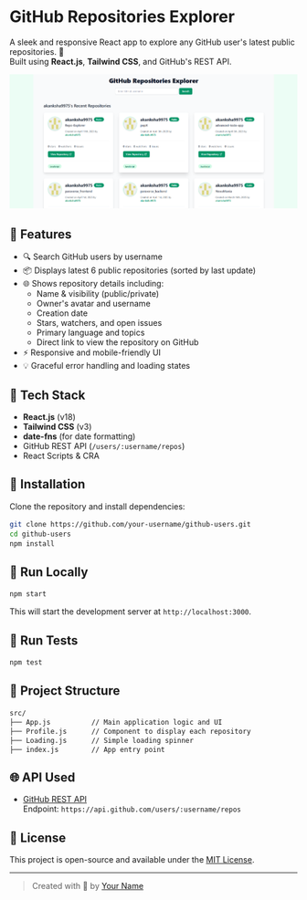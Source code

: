 # GitHub Repositories Explorer

A sleek and responsive React app to explore any GitHub user's latest public repositories. 🌿  
Built using **React.js**, **Tailwind CSS**, and GitHub's REST API.

![Screenshot](src/screenshot.png)
## 🚀 Features

- 🔍 Search GitHub users by username
- 📦 Displays latest 6 public repositories (sorted by last update)
- 🌐 Shows repository details including:
  - Name & visibility (public/private)
  - Owner's avatar and username
  - Creation date
  - Stars, watchers, and open issues
  - Primary language and topics
  - Direct link to view the repository on GitHub
- ⚡ Responsive and mobile-friendly UI
- 💡 Graceful error handling and loading states

## 💪 Tech Stack

- **React.js** (v18)
- **Tailwind CSS** (v3)
- **date-fns** (for date formatting)
- GitHub REST API (`/users/:username/repos`)
- React Scripts & CRA

## 📆 Installation

Clone the repository and install dependencies:

```bash
git clone https://github.com/your-username/github-users.git
cd github-users
npm install
```

## 🔄 Run Locally

```bash
npm start
```

This will start the development server at `http://localhost:3000`.

## 🧪 Run Tests

```bash
npm test
```

## 📁 Project Structure

```
src/
├── App.js          // Main application logic and UI
├── Profile.js      // Component to display each repository
├── Loading.js      // Simple loading spinner
├── index.js        // App entry point
```

## 🌐 API Used

- [GitHub REST API](https://docs.github.com/en/rest)  
  Endpoint: `https://api.github.com/users/:username/repos`

## 📝 License

This project is open-source and available under the [MIT License](LICENSE).

---

> Created with 💚 by [Your Name](https://github.com/your-username)

